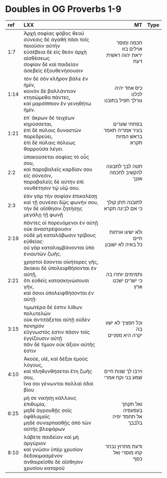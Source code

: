 # Doubles in OG Proverbs 1-9

| ref | LXX  | MT | Type    |
| :---- | :---  | ------:  | :-----: |
| 1:7 | Ἀρχὴ σοφίας φόβος θεοῦ<br>σύνεσις δὲ ἀγαθὴ πᾶσι τοῖς ποιοῦσιν αὐτήν<br>εὐσέβεια δὲ εἰς θεὸν ἀρχὴ αἰσθέσεως <br>σοφίαν δὲ καὶ παιδείαν ἀσεβεῖς ἐξουθενήσουσιν | חכמה ומוסר אוילים בזו<br> יראת יהוה ראשׁית דעת   |         |
| 1:14| τὸν δὲ σὸν κλῆρον βάλε ἐν ἡμῖν,<br>κοινὸν δὲ βαλλάντιον κτησώμεθα πάντες,<br>καὶ μαρσίππιον ἓν γενηθήτω ἡμῖν. | כיס אחד יהיה לכלנו <br> גורלך תפיל בתוכנו       |         |
| 1:21 | ἐπ᾿ ἄκρων δὲ τειχέων κηρύσσεται,<br>ἐπὶ δὲ πύλαις δυναστῶν παρεδρεύει,<br>ἐπὶ δὲ πύλαις πόλεως θαρροῦσα λέγει | בפתחי שׁערים בעיר אמריה תאמר<br> בראשׁ המיות תקרא |         | 
| 2:2 | ὑπακούσεται σοφίας τὸ οὖς σου,<br>καὶ παραβαλεῖς καρδίαν σου εἰς σύνεσιν,<br>παραβαλεῖς δὲ αὐτὴν ἐπὶ νουθέτησιν τῷ υἱῷ σου. | תטה לבך לתבונה <br> להקשׁיב לחכמה אזנך | |
| 2:3 | ἐὰν γὰρ τὴν σοφίαν ἐπικαλέσῃ<br>καὶ τῇ συνέσει δῷς φωνήν σου,<br>τὴν δὲ αἴσθησιν ζητήσῃς μεγάλῃ τῇ φωνῇ  | לתובנה תתן קולך<br> כי אם לבינה תקרא | |
| 2:19 | πάντες οἱ πορευόμενοι ἐν αὐτῇ οὐκ ἀναστρέψουσιν<br>οὐδὲ μὴ καταλάβωσιν τρίβους εὐθείας·<br>οὐ γὰρ καταλαμβάνονται ὑπὸ ἐνιαυτῶν ζωῆς. | ולא ישׂיגו ארחות חיים<br> כל באיה לא ישׁובון | |
| 2:21 | χρηστοὶ ἔσονται οἰκήτορες γῆς,<br>ἄκακοι δὲ ὑπολειφθήσονται ἐν αὐτῇ,<br>ὅτι εὐθεῖς κατασκηνώσουσι γῆν,<br>καὶ ὅσιοι ὑπολειφθήσονται ἐν αὐτῇ· | ותמימים יותרו בה<br> כי ישׁרים ישׁכנו ארץ | |
| 3:15 | τιμωτέρα δέ ἐστιν λίθων πολυτελῶν<br>οὐκ ἀντιτάξεται αὐτῇ οὐδὲν πονηρόν<br>εὔγνωστός ἐστιν πᾶσιν τοῖς ἐγγίζουσιν αὐτῇ<br>πᾶν δὲ τίμιον οὐκ ἄξιον αὐτῆς ἐστιν | וכל חפציך לא ישׁוו בה<br> יקרה היא מפניים | |
| 4:10 | Ἀκούε, υἱέ, καὶ δέξαι ἐμοὺς λόγους,<br>καὶ πληθυνθήσεται ἔτη ζωῆς σου,<br>ἵνα σοι γένωνται πολλαὶ ὁδοὶ βίου | וירבו לך שׁנות חיים<br> שׁמע בני וקח אמרי | |
| 6:25 | μή σε νικήσῃ κάλλους ἐπιθυμία,<br>μηδὲ ἀγρουθῇς σοῖς ὀφθλαμοῖς<br>μηδὲ συναρπασθῇς ἀπὸ τῶν αὐτῆς βλεφάρων | ואל תקחך בעפעפיה<br> אל תחמד יפיה בלבבך | |
| 8:10 | λάβετε παιδείαν καὶ μὴ ἀργύριον<br>καὶ γνῶσιν ὑπὲρ χρυσίον δεδοκιμασμένον<br>ἀνθαιρεῖσθε δὲ αἴσθησιν χρυσίου καταροῦ | ודעת מחרוץ נבחר<br> קחו מוסרי ואל כסף  | |



